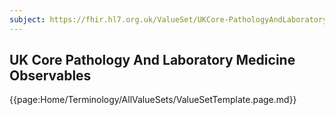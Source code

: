 ```yaml
---
subject: https://fhir.hl7.org.uk/ValueSet/UKCore-PathologyAndLaboratoryMedicineObservables
---
```

## UK Core Pathology And Laboratory Medicine Observables

{{page:Home/Terminology/AllValueSets/ValueSetTemplate.page.md}}